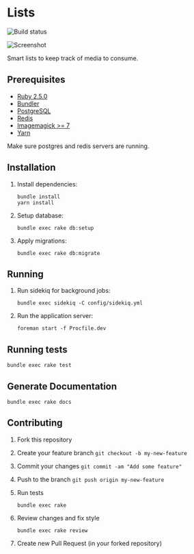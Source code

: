 # Lists

![Build status](https://travis-ci.org/rathrio/lists.svg?branch=master)

![Screenshot](https://i.imgur.com/w5QObdq.png)

Smart lists to keep track of media to consume.

## Prerequisites

+ [Ruby 2.5.0](https://www.ruby-lang.org/en/documentation/installation/)
+ [Bundler](https://bundler.io/)
+ [PostgreSQL](https://www.postgresql.org/)
+ [Redis](https://redis.io/)
+ [Imagemagick >= 7](https://www.imagemagick.org/script/index.php)
+ [Yarn](https://yarnpkg.com/en/docs/install)

Make sure postgres and redis servers are running.

## Installation

1. Install dependencies:
    ```
    bundle install
    yarn install
    ```

2. Setup database:
    ```
    bundle exec rake db:setup
    ```

3. Apply migrations:
    ```
    bundle exec rake db:migrate
    ```

## Running

1. Run sidekiq for background jobs:
    ```
    bundle exec sidekiq -C config/sidekiq.yml
    ```

2. Run the application server:
    ```
    foreman start -f Procfile.dev
    ```

## Running tests

```
bundle exec rake test
```

## Generate Documentation

```
bundle exec rake docs
```

## Contributing

1. Fork this repository
2. Create your feature branch `git checkout -b my-new-feature`
3. Commit your changes `git commit -am "Add some feature"`
4. Push to the branch `git push origin my-new-feature`
5. Run tests
    ```
    bundle exec rake
    ```

6. Review changes and fix style
    ```
    bundle exec rake review
    ```

5. Create new Pull Request (in your forked repository)
